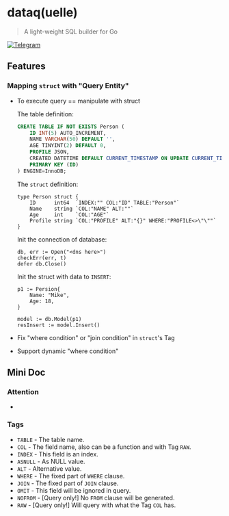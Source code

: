 # dataq(uelle)
> A light-weight SQL builder for Go

[![Telegram](https://img.shields.io/badge/chat-telegram-blue.svg)](https://t.me/helloblackboard)

## Features

### Mapping `struct` with "Query Entity"

* To execute query == manipulate with struct

	The table definition:
	```SQL
	CREATE TABLE IF NOT EXISTS Person (
		ID INT(5) AUTO_INCREMENT,
		NAME VARCHAR(50) DEFAULT '',
		AGE TINYINT(2) DEFAULT 0,
		PROFILE JSON,
		CREATED DATETIME DEFAULT CURRENT_TIMESTAMP ON UPDATE CURRENT_TIMESTAMP,
		PRIMARY KEY (ID)
	) ENGINE=InnoDB;
	```
	
	The `struct` definition:
	```golang
	type Person struct {
		ID      int64  `INDEX:"" COL:"ID" TABLE:"Person"`
		Name    string `COL:"NAME" ALT:""`
		Age     int    `COL:"AGE"`
		Profile string `COL:"PROFILE" ALT:"{}" WHERE:"PROFILE<>\"\""`
	}
	```
	Init the connection of database:
	```golang
	db, err := Open("<dns here>")
	checkErr(err, t)
	defer db.Close()
	```
	Init the struct with data to `INSERT`:
	```golang
	p1 := Persion{
		Name: "Mike",
		Age: 18,
	}
	
	model := db.Model(p1)
	resInsert := model.Insert()
	```

* Fix "where condition" or "join condition" in `struct`'s Tag
* Support dynamic "where condition"

## Mini Doc

### Attention

* 
### Tags

* `TABLE` - The table name.
* `COL` - The field name, also can be a function and with Tag `RAW`.
* `INDEX` - This field is an index.
* `ASNULL` - As NULL value.
* `ALT` - Alternative value.
* `WHERE` - The fixed part of `WHERE` clause.
* `JOIN` - The fixed part of `JOIN` clause.
* `OMIT` - This field will be ignored in query.
* `NOFROM` - [Query only!] No `FROM` clause will be generated.
* `RAW` - [Query only!] Will query with what the Tag `COL` has.
